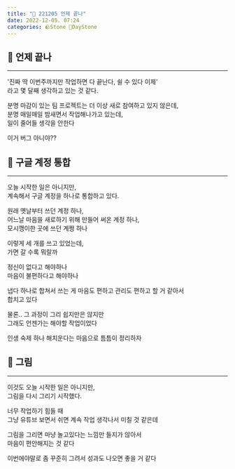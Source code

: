 ```yaml
---
title: "🌱 221205 언제 끝나"
date: 2022-12-05. 07:24
categories: 🪨Stone 🌱DayStone
---
```


## 🗿 언제 끝나

---

'진짜 딱 이번주까지만 작업하면 다 끝난다, 쉴 수 있다 이제'  
라고 몇 달째 생각하고 있는 것 같다.  

분명 마감이 있는 팀 프로젝트는 더 이상 새로 참여하고 있지 않은데,  
분명 매일매일 밤새면서 작업해나가고 있는데,  
일이 줄어들 생각을 안한다  

이거 버그 아니야??  

## 🗿 구글 계정 통합

---

오늘 시작한 일은 아니지만,  
계속해서 구글 계정을 하나로 통합하고 있다.  

원래 옛날부터 쓰던 계정 하나,  
어느날 마음을 새로하기 위해 만들어 써온 계정 하나,  
모시깽이한 곳에 쓰던 계쩡 하나  

이렇게 세 개를 쓰고 있었는데,  
가면 갈 수록 뭐랄까  

정신이 없다고 해야하나  
마음이 불편하다고 해야하나  

냅다 하나로 합쳐서 쓰는 게 마음도 편하고 관리도 편하고 할 거 같아서  
합치고 있다  

물론.. 그 과정이 그리 쉽지만은 않지만  
그래도 언젠가는 해야할 작업이었다  

인생 숙제 하나 해치운다는 마음으로 틈틈이 정리하자

## 🗿 그림

---

이것도 오늘 시작한 일은 아니지만,  
그림을 다시 그리기 시작했다.  

너무 작업하기 힘들 때  
그냥 유튜브 보면서 쉬면 계속 작업 생각나서 미칠 것 같은데  

그림을 그리면 마냥 놀고있다는 느낌만 들지가 않아서  
마음이 편안해지는 것 같다  

이번에야말로 좀 꾸준히 그려서 성과도 나오면 좋을 거 같다
